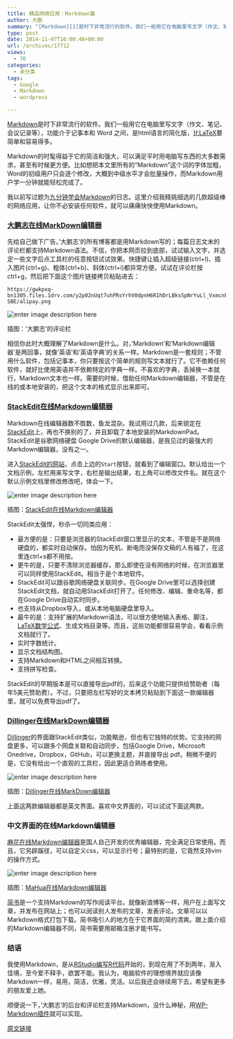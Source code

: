 ```yaml
---
title: 精品网络应用：Markdown篇
author: 大鹏
summary: "[Markdown][1]是时下非常流行的软件。我们一般用它在电脑里写文字（作文、笔记、会议记录等），功能介于记事本和 Word 之间，是html语言的简化版，比[LaTeX][2]要简单和容易得多。"
type: post
date: 2014-11-07T16:00:48+00:00
url: /archives/17712
views:
  - 70
categories:
  - 未分类
tags:
  - Google
  - Markdown
  - wordpress

---
```

[Markdown][1]是时下非常流行的软件。我们一般用它在电脑里写文字（作文、笔记、会议记录等），功能介于记事本和 Word 之间，是html语言的简化版，比[LaTeX][2]要简单和容易得多。

Markdown的时髦得益于它的简洁和强大，可以满足平时用电脑写东西的大多数需求，甚至有时候更方便。比如想把本文里所有的“Markdown”这个词的字体加粗，Word的初级用户只会逐个修改，大概到中级水平才会批量操作，而Markdown用户学一分钟就能轻松完成了。

我以前写过题为[九分钟学会Markdown][1]的日志。这里介绍我精挑细选的几款超级棒的网络应用，让你不必安装任何软件，就可以痛痛快快使用Markdown。

### [大鹏志在线MarkDown编辑器][1]

先给自己做下广告。&#8217;大鹏志&#8217;的所有博客都是用Markdown写的；每篇日志文末的评论栏都支持Markdown语法。不信，你把本网页拉到底部，试试输入文字，并选定一些文字后点工具栏的任意按钮试试效果。快捷键让插入超级链接(ctrl+l)、插入图片(ctrl+g)、粗体(ctrl+b)、斜体(ctrl+i)都异常方便。试试在评论栏按ctrl+g，然后把下面这个图片链接拷贝粘贴进去：

    https://gwkpxq-bn1305.files.1drv.com/y2p02nUqt7uhPRsYrhV0dpnH6R1hDrLBksSpNrYuLl_VxmcnFb4LHtyqStJKM3hO9uC2i6mx7IH5p9Gnz8nZA6fi5rDTjJR_pZoA09hmVX-SBE/alipay.png
    

![enter image description here][3]

插图：&#8217;大鹏志&#8217;的评论栏

相信你此时大概理解了Markdown是什么。对，&#8217;Markdown&#8217;和&#8217;Markdown编辑器&#8217;是两回事，就像&#8217;英语&#8217;和&#8217;英语字典&#8217;的关系一样。Markdown是一套规则；不管用什么软件，包括记事本，你只要按这个简单的规则写文本就行了。它不依赖任何软件，就好比使用英语并不依赖特定的字典一样。不喜欢的字典，丢掉换一本就行，Markdown文本也一样。需要的时候，借助任何Markdown编辑器，不管是在线的或本地安装的，把这个文本的格式显示出来即可。

### [StackEdit在线Markdown编辑器][4]

Markdown在线编辑器数不胜数，鱼龙混杂。我试用过几款，后来锁定在[StackEdit][4]上，再也不换别的了，并且卸载了本地安装的MarkdownPad。StackEdit是谷歌网络硬盘 Google Drive的默认编辑器，是我见过的最强大的Markdown编辑器，没有之一。

进入[StackEdit的网站][4]，点击上边的`Start`按钮，就看到了编辑窗口。默认给出一个文档示例，左栏用来写文字，右栏是输出结果，右上角可以修改文件名。就在这个默认示例文档里修改修改吧，体会一下。

![enter image description here][5]

插图：[StackEdit在线Markdown编辑器][4]

StackEdit太强悍，秒杀一切同类应用：

  * 最方便的是：只要是浏览器的StackEdit窗口里显示的文本，不管是不是网络硬盘的，都实时自动保存。怕因为死机、断电而没保存文稿的人有福了，在这里连ctrl+s都不用按。
  * 更牛的是，只要不清除浏览器缓存，那么即使在没有网络的时候，在浏览器里可以同样使用StackEdit。相当于是个本地软件。
  * StackEdit可以跟谷歌网络硬盘关联同步。在Google Drive里可以选择创建StackEdit文档，就自动用StackEdit打开了。任何修改、编辑、重命名等，都在Google Drive自动实时同步。
  * 也支持从Dropbox导入，或从本地电脑硬盘里导入。
  * 最牛的是：支持扩展的Markdown语法，可以很方便地输入表格、脚注、[LaTeX数学公式][2]、生成文档目录等。而且，这些功能都很容易学会，看看示例文档就行了。
  * 实时字数统计。
  * 显示文档结构图。
  * 支持Markdown和HTML之间相互转换。
  * 支持拼写检查。

StackEdit的早期版本是可以直接导出pdf的，后来这个功能只提供给赞助者（每年5美元赞助费）。不过，只要把左栏写好的文本拷贝粘贴到下面这一款编辑器里，就可以免费导出pdf了。

### [Dillinger在线MarkDown编辑器][6]

[Dillinger][6]的界面跟StackEdit类似，功能略逊，但也有它独特的优势。它支持的网盘更多，可以跟多个网盘关联和自动同步，包括Google Drive，Microsoft Onedrive，Dropbox，GitHub，可以更换主题，并直接导出 pdf。稍微不便的是，它没有给出一个直观的工具栏，因此更适合熟练者使用。

![enter image description here][7]

插图：[Dillinger在线MarkDown编辑器][6]

上面这两款编辑器都是英文界面。喜欢中文界面的，可以试试下面这两款。

### 中文界面的在线Markdown编辑器

[麻花在线Markdown编辑器][8]是国人自己开发的优秀编辑器，完全满足日常使用。而且，它另辟蹊径，可以自定义css，可以显示行号；最特别的是，它竟然支持vim的操作方式。

![enter image description here][9]

插图：[MaHua在线Markdown编辑器][8]

[简书][10]是一个支持Markdown的写作阅读平台。就像新浪博客一样，用户在上面写文章，并发布在网站上；也可以阅读别人发布的文章，发表评论。文章可以以Markdown格式打包下载。简书吸引人的地方在于它界面的简约清爽。跟上面介绍的Markdown编辑器不同，简书需要用邮箱注册才能书写。

### 结语

我使用Markdown，是从[RStudio编写R代码][11]开始的，到现在用了不到两年，渐入佳境，至今爱不释手，欲罢不能。我认为，电脑软件的理想境界就应该像Markdown一样，易用，简洁，优雅，灵活。以后我还会继续用下去，希望有更多的朋友爱上她。

顺便说一下，&#8217;大鹏志&#8217;的后台和评论栏支持Markdown，没什么神秘，用[WP-Markdown插件][12]就可以实现。

 [1]: http://pzhao.org/archives/17033
 [2]: http://pzhao.org/archives/17695
 [3]: https://qg5vba.dm2301.livefilestore.com/y2pa2EqsJmVKeJckue-Xbhfd3vPbIW11hvlIRg0mM83R5K5vS2seoQCVq5epGZpGBbanzVBX8pByLGEhubk4C3LlTHaAgOFUR0nKjpaBRJsD8Q/2014-01-17_wp_plugin_Markdown.jpg
 [4]: https://stackedit.io/
 [5]: https://gwkpxq-bn1305.files.1drv.com/y2p8Y_gSrl9HsG3Teygtfy1IwrvEPyYWwbJY1IY-NkqmpgZkcO31zA5NvbrPR87bi7dVPnjWb58wtWc2Uzka8YqysktLLfl27w_wNSZsqEOs4M/2014-11-04_markdown_stackedit.jpg
 [6]: http://dillinger.io/
 [7]: https://gwkpxq-bn1305.files.1drv.com/y2pc0FImEq2sjt8ibxGw5HzqSGbpY4DcFJu-xutkBRxFc-qv2MIcOKKO0powo3kawh4qd9-Mvaal-piALmVrt9fEgewnaLBXJqatQ3LicSsCCo/2014-11-04_markdown_dillinger.jpg
 [8]: http://mahua.jser.me/
 [9]: https://gwkpxq-bn1305.files.1drv.com/y2pwrTH7QOgzjp0Law0tiEFJPz_5Ud9YZNg7feO78DUO4m0ShyKFkK9RZkXpK9qRLIuo9YFcj8ksg-GrklVSgc28zt-s7aKx91w0TaqEMLci40/2014-11-04_markdown_muhua.jpg
 [10]: http://jianshu.com
 [11]: http://pzhao.org/archives/14639
 [12]: http://pzhao.org/archives/16035

[原文链接](http://dapengde.com/archives/17712)

